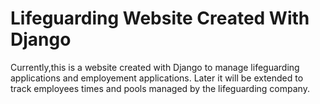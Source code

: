 # Lifeguarding Website Created With Django 
Currently,this is a website created with Django to manage lifeguarding applications and employement applications. Later
it will be extended to track employees times and pools managed by the lifeguarding company.
